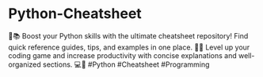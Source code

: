 # Python-Cheatsheet
🐍📚 Boost your Python skills with the ultimate cheatsheet repository! Find quick reference guides, tips, and examples in one place. 🚀💡 Level up your coding game and increase productivity with concise explanations and well-organized sections. 💻🎁 #Python #Cheatsheet #Programming

